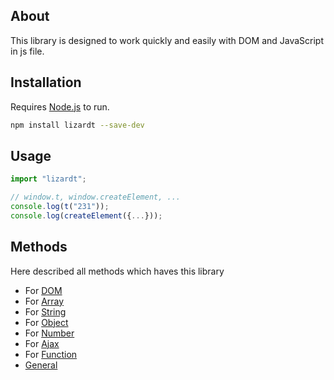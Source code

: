 ##  About
This library is designed to work quickly and easily with DOM and JavaScript in js file.

##  Installation
Requires [Node.js](https://nodejs.org/) to run.

```sh
npm install lizardt --save-dev
```

## Usage
```Javascript
import "lizardt";

// window.t, window.createElement, ...
console.log(t("231"));
console.log(createElement({...}));
```

##  Methods
Here described all methods which haves this library

- For [DOM](https://github.com/AlexeyYakovlev1/lizardt/tree/master/presentation/dom.md)
- For [Array](https://github.com/AlexeyYakovlev1/lizardt/tree/master/presentation/array.md)
- For [String](https://github.com/AlexeyYakovlev1/lizardt/tree/master/presentation/string.md)
- For [Object](https://github.com/AlexeyYakovlev1/lizardt/tree/master/presentation/object.md)
- For [Number](https://github.com/AlexeyYakovlev1/lizardt/tree/master/presentation/number.md)
- For [Ajax](https://github.com/AlexeyYakovlev1/lizardt/tree/master/presentation/ajax.md)
- For [Function](https://github.com/AlexeyYakovlev1/lizardt/tree/master/presentation/function.md)
- [General](https://github.com/AlexeyYakovlev1/lizardt/tree/master/presentation/general.md)
